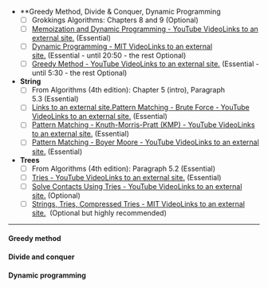- **Greedy Method, Divide & Conquer, Dynamic Programming
	- [ ] Grokkings Algorithms: Chapters 8 and 9 (Optional)  
	- [ ] [Memoization and Dynamic Programming - YouTube VideoLinks to an external site.](https://www.youtube.com/watch?v=P8Xa2BitN3I "Link") (Essential)
	- [ ] [Dynamic Programming - MIT VideoLinks to an external site.](https://www.youtube.com/watch?v=r4-cftqTcdI "Link") (Essential - until 20:50 - the rest Optional)
	- [ ] [Greedy Method - YouTube VideoLinks to an external site.](https://www.youtube.com/watch?v=-QcPo_DWJk4 "Link") (Essential - until 5:30 - the rest Optional)  
- **String**  
    - [ ] From Algorithms (4th edition): Chapter 5 (intro), Paragraph 5.3 (Essential)  
    - [ ] [Links to an external site.](https://www.youtube.com/watch?v=yMJLpdKV0BQ "Link")[Pattern Matching - Brute Force - YouTube VideoLinks to an external site.](https://www.youtube.com/watch?v=yMJLpdKV0BQ "Link") (Essential)
    - [ ] [Pattern Matching - Knuth-Morris-Pratt (KMP) - YouTube VideoLinks to an external site.](https://www.youtube.com/watch?v=EL4ZbRF587g "Link") (Essential)
    - [ ] [Pattern Matching - Boyer Moore - YouTube VideoLinks to an external site.](https://www.youtube.com/watch?v=4Xyhb72LCX4&t "Link") (Essential)  
- **Trees**  
    - [ ] From Algorithms (4th edition): Paragraph 5.2 (Essential)
	- [ ] [Tries - YouTube VideoLinks to an external site.](https://www.youtube.com/watch?v=zIjfhVPRZCg "Link") (Essential)  
	- [ ] [Solve Contacts Using Tries - YouTube VideoLinks to an external site.](https://www.youtube.com/watch?v=vlYZb68kAY0 "Link") (Optional)  
	- [ ] [Strings, Tries, Compressed Tries - MIT VideoLinks to an external site.](https://www.youtube.com/watch?v=NinWEPPrkDQ "Link")  (Optional but highly recommended)
- - - 

#### Greedy method

#### Divide and conquer

#### Dynamic programming
